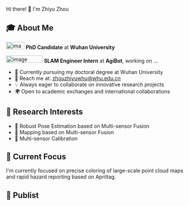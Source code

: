 Hi there! 👋 I'm Zhiyu Zhou

## 🎓 About Me

<img width="50" height="20" alt="image" src="https://github.com/user-attachments/assets/a51970d8-15b4-4776-bb13-be60df211702" /> **PhD Candidate** at **Wuhan University** 

<img width="100" height="20" alt="image" src="https://github.com/user-attachments/assets/e56acdce-bbf0-4ee9-b851-549245bb024a" /> **SLAM Engineer Intern** at **AgiBot**, working on ...

- 🌱 Currently pursuing my doctoral degree at Wuhan University
- 📧 Reach me at: [zhouzhiyuwhu@whu.edu.cn](mailto:zhouzhiyuwhu@whu.edu.cn)
- 💡 Always eager to collaborate on innovative research projects
- 🌍 Open to academic exchanges and international collaborations

## 🔬 Research Interests        

<!-- 您可以根据实际研究方向修改这部分 -->
- 🤖 Robust Pose Estimation based on Multi-sensor Fusion
- 🤖 Mapping based on Multi-sensor Fusion
- 🤖 Multi-sensor Calibration

## 🌟 Current Focus

I'm currently focused on precise coloring of large-scale point cloud maps and rapid hazard reporting based on Apriltag.

## 📔 Publist
